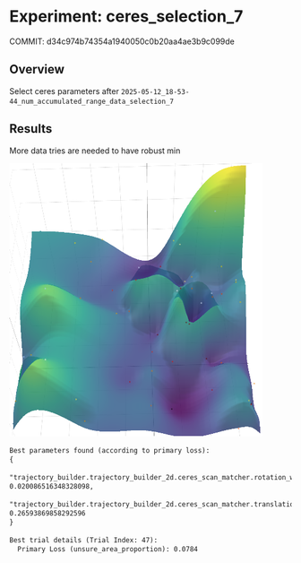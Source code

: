 # Experiment: ceres_selection_7

COMMIT: d34c974b74354a1940050c0b20aa4ae3b9c099de

## Overview

Select ceres parameters after `2025-05-12_18-53-44_num_accumulated_range_data_selection_7`

## Results

More data tries are needed to have robust min

![](image.png)

```
Best parameters found (according to primary loss):
{
  "trajectory_builder.trajectory_builder_2d.ceres_scan_matcher.rotation_weight": 0.020086516348328098,
  "trajectory_builder.trajectory_builder_2d.ceres_scan_matcher.translation_weight": 0.26593869858292596
}

Best trial details (Trial Index: 47):
  Primary Loss (unsure_area_proportion): 0.0784
```